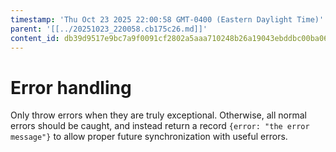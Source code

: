 ```yaml
---
timestamp: 'Thu Oct 23 2025 22:00:58 GMT-0400 (Eastern Daylight Time)'
parent: '[[../20251023_220058.cb175c26.md]]'
content_id: db39d9517e9bc7a9f0091cf2802a5aaa710248b26a19043ebddbc00ba067bc70
---
```


# Error handling

Only throw errors when they are truly exceptional. Otherwise, all normal errors should be caught, and instead return a record `{error: "the error message"}` to allow proper future synchronization with useful errors.

